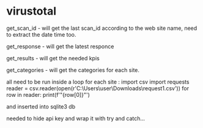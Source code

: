 # virustotal

get_scan_id - will get the last scan_id according to the web site name, need to extract the date time too.

get_response - will get the latest responce

get_results - will get the needed kpis

get_categories - will get the categories for each site.

all need to be run inside a loop for each site :
import csv
import requests
reader = csv.reader(open(r'C:\Users\user\Downloads\request1.csv'))
for row in reader:
    print(f'"{row[0]}"')
 
 
 and inserted into sqlite3 db
 
 needed to hide api key and wrap it with try and catch...
 
